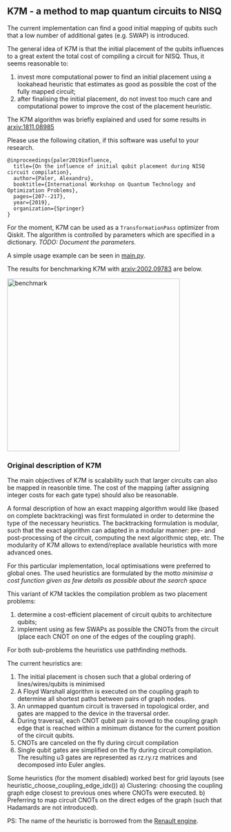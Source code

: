 ## K7M - a method to map quantum circuits to NISQ

The current implementation can find a good initial mapping of
 qubits such that a low number of additional gates (e.g. SWAP) is introduced.
 
The general idea of K7M is that the initial placement of the qubits influences 
to a great extent the total cost of  compiling a circuit for NISQ. Thus, it 
seems reasonable to:
1) invest more computational power to find an initial placement using a 
lookahead heuristic that estimates as good  as possible the cost of the 
fully mapped circuit;
2) after finalising the initial placement, do not invest too much care and 
computational power to improve the cost of the placement heuristic.


The K7M algorithm was briefly explained and used for some results in
[arxiv:1811.08985](https://arxiv.org/abs/1811.08985) 
 

Please use the following citation, if this software was useful to your research.

```
@inproceedings{paler2019influence,
  title={On the influence of initial qubit placement during NISQ circuit compilation},
  author={Paler, Alexandru},
  booktitle={International Workshop on Quantum Technology and Optimization Problems},
  pages={207--217},
  year={2019},
  organization={Springer}
}
```

For the moment, K7M can be used as a `TransformationPass` optimizer from Qiskit.
The algorithm is controlled by parameters which are specified in a dictionary.
*TODO: Document the parameters.*

A simple usage example can be seen in [main.py](main.py).

The results for benchmarking K7M with 
[arxiv:2002.09783](https://arxiv.org/pdf/2002.09783.pdf) 
are below.


<img alt="benchmark" src="TFL.png" width="400"/>


### Original description of K7M


The main objectives of K7M is scalability such that larger circuits can 
also be mapped in reasonble time. The cost of the mapping (after assigning
integer costs for each gate type) should also be reasonable.

A formal description of how an exact mapping algorithm would like 
(based on complete backtracking) was first formulated in order to determine 
the type of the necessary heuristics. The backtracking formulation is
modular, such that the exact algorithm can adapted in a modular manner: 
pre- and post-processing of the circuit, computing the next algorithmic step, 
etc. The modularity of K7M allows to extend/replace available heuristics 
with more advanced ones.

For this particular implementation, local optimisations were preferred to
global ones. The used heuristics are formulated by the motto *minimise a cost
 function given as few details as possible about the search space*
 
 
This variant of K7M tackles the compilation problem as two placement problems: 
1) determine a cost-efficient placement of circuit qubits to architecture qubits;
2) implement using as few SWAPs as possible the CNOTs from the circuit
(place each CNOT on one of the edges of the coupling graph).

For both sub-problems the heuristics use pathfinding methods.

The current heuristics are:
1) The initial placement is chosen such that a global ordering 
of lines/wires/qubits is minimised
2) A Floyd Warshall algorithm is executed on the coupling graph to determine 
all shortest paths between pairs of graph nodes.
3) An unmapped quantum circuit is traversed in topological order, and gates are
mapped to the device in the traversal order.
4) During traversal, each CNOT qubit pair is moved to the coupling graph edge 
that is reached within a minimum distance for the current position of the
circuit qubits.
4) CNOTs are canceled on the fly during circuit compilation
5) Single qubit gates are simplified on the fly during circuit compilation.
The resulting u3 gates are represented as rz.ry.rz matrices and decomposed
into Euler angles.


Some heuristics (for the moment disabled) worked best for grid layouts
(see heuristic_choose_coupling_edge_idx())
a) Clustering: choosing the coupling graph edge closest to previous ones
where CNOTs were executed.
b) Preferring to map circuit CNOTs on the direct edges of the graph
(such that Hadamards are not introduced).

PS: The name of the heuristic is borrowed from the 
[Renault engine](https://en.wikipedia.org/wiki/Renault_K-Type_engine).